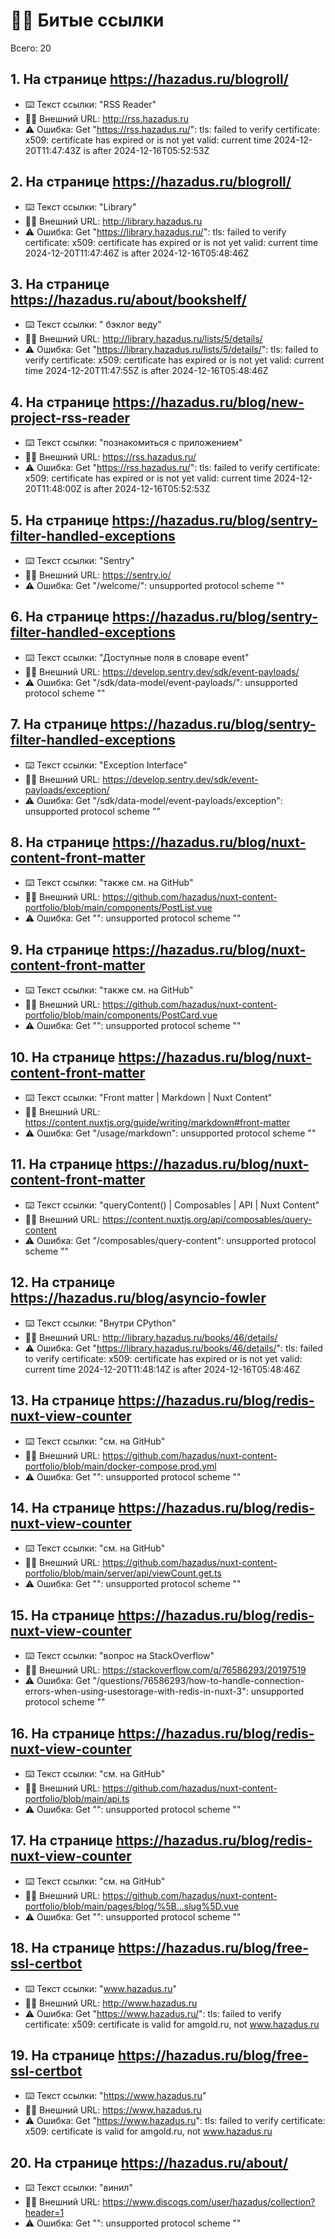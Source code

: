 # ⛓️‍💥 Битые ссылки

Всего: 20

## 1. На странице https://hazadus.ru/blogroll/

- ⌨️ Текст ссылки: "RSS Reader"
- ⛓️‍💥 Внешний URL: http://rss.hazadus.ru
- ⚠️ Ошибка: Get "https://rss.hazadus.ru/": tls: failed to verify certificate: x509: certificate has expired or is not yet valid: current time 2024-12-20T11:47:43Z is after 2024-12-16T05:52:53Z

## 2. На странице https://hazadus.ru/blogroll/

- ⌨️ Текст ссылки: "Library"
- ⛓️‍💥 Внешний URL: http://library.hazadus.ru
- ⚠️ Ошибка: Get "https://library.hazadus.ru/": tls: failed to verify certificate: x509: certificate has expired or is not yet valid: current time 2024-12-20T11:47:46Z is after 2024-12-16T05:48:46Z

## 3. На странице https://hazadus.ru/about/bookshelf/

- ⌨️ Текст ссылки: " бэклог веду"
- ⛓️‍💥 Внешний URL: http://library.hazadus.ru/lists/5/details/
- ⚠️ Ошибка: Get "https://library.hazadus.ru/lists/5/details/": tls: failed to verify certificate: x509: certificate has expired or is not yet valid: current time 2024-12-20T11:47:55Z is after 2024-12-16T05:48:46Z

## 4. На странице https://hazadus.ru/blog/new-project-rss-reader

- ⌨️ Текст ссылки: "познакомиться с приложением"
- ⛓️‍💥 Внешний URL: https://rss.hazadus.ru/
- ⚠️ Ошибка: Get "https://rss.hazadus.ru/": tls: failed to verify certificate: x509: certificate has expired or is not yet valid: current time 2024-12-20T11:48:00Z is after 2024-12-16T05:52:53Z

## 5. На странице https://hazadus.ru/blog/sentry-filter-handled-exceptions

- ⌨️ Текст ссылки: "Sentry"
- ⛓️‍💥 Внешний URL: https://sentry.io/
- ⚠️ Ошибка: Get "/welcome/": unsupported protocol scheme ""

## 6. На странице https://hazadus.ru/blog/sentry-filter-handled-exceptions

- ⌨️ Текст ссылки: "Доступные поля в словаре event"
- ⛓️‍💥 Внешний URL: https://develop.sentry.dev/sdk/event-payloads/
- ⚠️ Ошибка: Get "/sdk/data-model/event-payloads/": unsupported protocol scheme ""

## 7. На странице https://hazadus.ru/blog/sentry-filter-handled-exceptions

- ⌨️ Текст ссылки: "Exception Interface"
- ⛓️‍💥 Внешний URL: https://develop.sentry.dev/sdk/event-payloads/exception/
- ⚠️ Ошибка: Get "/sdk/data-model/event-payloads/exception": unsupported protocol scheme ""

## 8. На странице https://hazadus.ru/blog/nuxt-content-front-matter

- ⌨️ Текст ссылки: "также см. на GitHub"
- ⛓️‍💥 Внешний URL: https://github.com/hazadus/nuxt-content-portfolio/blob/main/components/PostList.vue
- ⚠️ Ошибка: Get "": unsupported protocol scheme ""

## 9. На странице https://hazadus.ru/blog/nuxt-content-front-matter

- ⌨️ Текст ссылки: "также см. на GitHub"
- ⛓️‍💥 Внешний URL: https://github.com/hazadus/nuxt-content-portfolio/blob/main/components/PostCard.vue
- ⚠️ Ошибка: Get "": unsupported protocol scheme ""

## 10. На странице https://hazadus.ru/blog/nuxt-content-front-matter

- ⌨️ Текст ссылки: "Front matter | Markdown | Nuxt Content"
- ⛓️‍💥 Внешний URL: https://content.nuxtjs.org/guide/writing/markdown#front-matter
- ⚠️ Ошибка: Get "/usage/markdown": unsupported protocol scheme ""

## 11. На странице https://hazadus.ru/blog/nuxt-content-front-matter

- ⌨️ Текст ссылки: "queryContent() | Composables | API | Nuxt Content"
- ⛓️‍💥 Внешний URL: https://content.nuxtjs.org/api/composables/query-content
- ⚠️ Ошибка: Get "/composables/query-content": unsupported protocol scheme ""

## 12. На странице https://hazadus.ru/blog/asyncio-fowler

- ⌨️ Текст ссылки: "Внутри CPython"
- ⛓️‍💥 Внешний URL: http://library.hazadus.ru/books/46/details/
- ⚠️ Ошибка: Get "https://library.hazadus.ru/books/46/details/": tls: failed to verify certificate: x509: certificate has expired or is not yet valid: current time 2024-12-20T11:48:14Z is after 2024-12-16T05:48:46Z

## 13. На странице https://hazadus.ru/blog/redis-nuxt-view-counter

- ⌨️ Текст ссылки: "см. на GitHub"
- ⛓️‍💥 Внешний URL: https://github.com/hazadus/nuxt-content-portfolio/blob/main/docker-compose.prod.yml
- ⚠️ Ошибка: Get "": unsupported protocol scheme ""

## 14. На странице https://hazadus.ru/blog/redis-nuxt-view-counter

- ⌨️ Текст ссылки: "см. на GitHub"
- ⛓️‍💥 Внешний URL: https://github.com/hazadus/nuxt-content-portfolio/blob/main/server/api/viewCount.get.ts
- ⚠️ Ошибка: Get "": unsupported protocol scheme ""

## 15. На странице https://hazadus.ru/blog/redis-nuxt-view-counter

- ⌨️ Текст ссылки: "вопрос на StackOverflow"
- ⛓️‍💥 Внешний URL: https://stackoverflow.com/q/76586293/20197519
- ⚠️ Ошибка: Get "/questions/76586293/how-to-handle-connection-errors-when-using-usestorage-with-redis-in-nuxt-3": unsupported protocol scheme ""

## 16. На странице https://hazadus.ru/blog/redis-nuxt-view-counter

- ⌨️ Текст ссылки: "см. на GitHub"
- ⛓️‍💥 Внешний URL: https://github.com/hazadus/nuxt-content-portfolio/blob/main/api.ts
- ⚠️ Ошибка: Get "": unsupported protocol scheme ""

## 17. На странице https://hazadus.ru/blog/redis-nuxt-view-counter

- ⌨️ Текст ссылки: "см. на GitHub"
- ⛓️‍💥 Внешний URL: https://github.com/hazadus/nuxt-content-portfolio/blob/main/pages/blog/%5B...slug%5D.vue
- ⚠️ Ошибка: Get "": unsupported protocol scheme ""

## 18. На странице https://hazadus.ru/blog/free-ssl-certbot

- ⌨️ Текст ссылки: "www.hazadus.ru"
- ⛓️‍💥 Внешний URL: http://www.hazadus.ru
- ⚠️ Ошибка: Get "https://www.hazadus.ru/": tls: failed to verify certificate: x509: certificate is valid for amgold.ru, not www.hazadus.ru

## 19. На странице https://hazadus.ru/blog/free-ssl-certbot

- ⌨️ Текст ссылки: "https://www.hazadus.ru"
- ⛓️‍💥 Внешний URL: https://www.hazadus.ru
- ⚠️ Ошибка: Get "https://www.hazadus.ru": tls: failed to verify certificate: x509: certificate is valid for amgold.ru, not www.hazadus.ru

## 20. На странице https://hazadus.ru/about/

- ⌨️ Текст ссылки: "винил"
- ⛓️‍💥 Внешний URL: https://www.discogs.com/user/hazadus/collection?header=1
- ⚠️ Ошибка: Get "": unsupported protocol scheme ""

